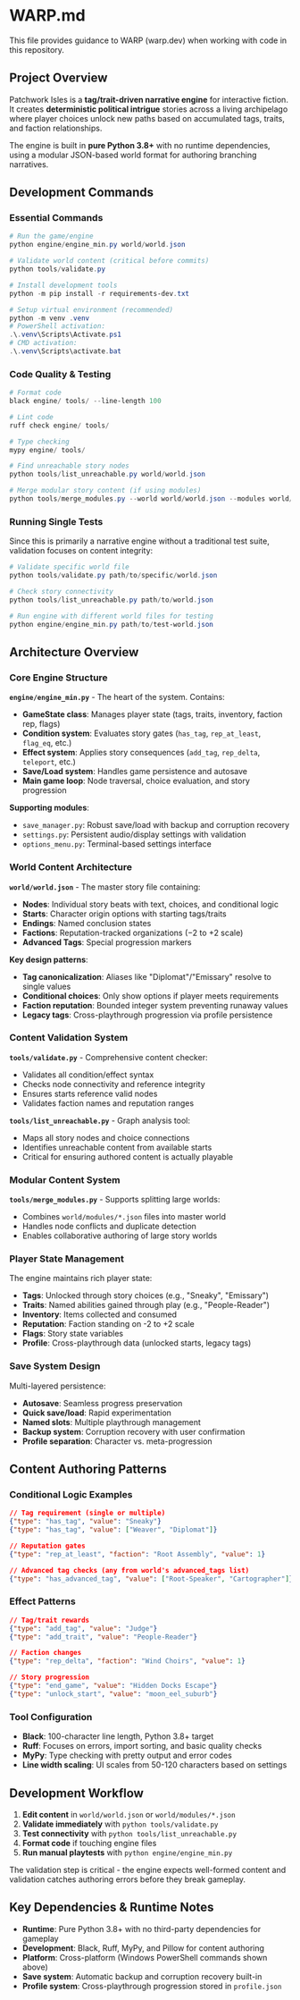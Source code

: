 # WARP.md

This file provides guidance to WARP (warp.dev) when working with code in this repository.

## Project Overview

Patchwork Isles is a **tag/trait-driven narrative engine** for interactive fiction. It creates **deterministic political intrigue** stories across a living archipelago where player choices unlock new paths based on accumulated tags, traits, and faction relationships.

The engine is built in **pure Python 3.8+** with no runtime dependencies, using a modular JSON-based world format for authoring branching narratives.

## Development Commands

### Essential Commands
```powershell
# Run the game/engine
python engine/engine_min.py world/world.json

# Validate world content (critical before commits)
python tools/validate.py

# Install development tools
python -m pip install -r requirements-dev.txt

# Setup virtual environment (recommended)
python -m venv .venv
# PowerShell activation:
.\.venv\Scripts\Activate.ps1
# CMD activation:
.\.venv\Scripts\activate.bat
```

### Code Quality & Testing
```powershell
# Format code
black engine/ tools/ --line-length 100

# Lint code
ruff check engine/ tools/

# Type checking
mypy engine/ tools/

# Find unreachable story nodes
python tools/list_unreachable.py world/world.json

# Merge modular story content (if using modules)
python tools/merge_modules.py --world world/world.json --modules world/modules
```

### Running Single Tests
Since this is primarily a narrative engine without a traditional test suite, validation focuses on content integrity:

```powershell
# Validate specific world file
python tools/validate.py path/to/specific/world.json

# Check story connectivity
python tools/list_unreachable.py path/to/world.json

# Run engine with different world files for testing
python engine/engine_min.py path/to/test-world.json
```

## Architecture Overview

### Core Engine Structure

**`engine/engine_min.py`** - The heart of the system. Contains:
- **GameState class**: Manages player state (tags, traits, inventory, faction rep, flags)
- **Condition system**: Evaluates story gates (`has_tag`, `rep_at_least`, `flag_eq`, etc.)
- **Effect system**: Applies story consequences (`add_tag`, `rep_delta`, `teleport`, etc.)
- **Save/Load system**: Handles game persistence and autosave
- **Main game loop**: Node traversal, choice evaluation, and story progression

**Supporting modules**:
- `save_manager.py`: Robust save/load with backup and corruption recovery
- `settings.py`: Persistent audio/display settings with validation
- `options_menu.py`: Terminal-based settings interface

### World Content Architecture

**`world/world.json`** - The master story file containing:
- **Nodes**: Individual story beats with text, choices, and conditional logic
- **Starts**: Character origin options with starting tags/traits
- **Endings**: Named conclusion states
- **Factions**: Reputation-tracked organizations (−2 to +2 scale)
- **Advanced Tags**: Special progression markers

**Key design patterns**:
- **Tag canonicalization**: Aliases like "Diplomat"/"Emissary" resolve to single values
- **Conditional choices**: Only show options if player meets requirements
- **Faction reputation**: Bounded integer system preventing runaway values
- **Legacy tags**: Cross-playthrough progression via profile persistence

### Content Validation System

**`tools/validate.py`** - Comprehensive content checker:
- Validates all condition/effect syntax
- Checks node connectivity and reference integrity
- Ensures starts reference valid nodes
- Validates faction names and reputation ranges

**`tools/list_unreachable.py`** - Graph analysis tool:
- Maps all story nodes and choice connections
- Identifies unreachable content from available starts
- Critical for ensuring authored content is actually playable

### Modular Content System

**`tools/merge_modules.py`** - Supports splitting large worlds:
- Combines `world/modules/*.json` files into master world
- Handles node conflicts and duplicate detection
- Enables collaborative authoring of large story worlds

### Player State Management

The engine maintains rich player state:
- **Tags**: Unlocked through story choices (e.g., "Sneaky", "Emissary")
- **Traits**: Named abilities gained through play (e.g., "People-Reader")
- **Inventory**: Items collected and consumed
- **Reputation**: Faction standing on -2 to +2 scale
- **Flags**: Story state variables
- **Profile**: Cross-playthrough data (unlocked starts, legacy tags)

### Save System Design

Multi-layered persistence:
- **Autosave**: Seamless progress preservation
- **Quick save/load**: Rapid experimentation
- **Named slots**: Multiple playthrough management
- **Backup system**: Corruption recovery with user confirmation
- **Profile separation**: Character vs. meta-progression

## Content Authoring Patterns

### Conditional Logic Examples
```json
// Tag requirement (single or multiple)
{"type": "has_tag", "value": "Sneaky"}
{"type": "has_tag", "value": ["Weaver", "Diplomat"]}

// Reputation gates
{"type": "rep_at_least", "faction": "Root Assembly", "value": 1}

// Advanced tag checks (any from world's advanced_tags list)
{"type": "has_advanced_tag", "value": ["Root-Speaker", "Cartographer"]}
```

### Effect Patterns
```json
// Tag/trait rewards
{"type": "add_tag", "value": "Judge"}
{"type": "add_trait", "value": "People-Reader"}

// Faction changes
{"type": "rep_delta", "faction": "Wind Choirs", "value": 1}

// Story progression
{"type": "end_game", "value": "Hidden Docks Escape"}
{"type": "unlock_start", "value": "moon_eel_suburb"}
```

### Tool Configuration

- **Black**: 100-character line length, Python 3.8+ target
- **Ruff**: Focuses on errors, import sorting, and basic quality checks
- **MyPy**: Type checking with pretty output and error codes
- **Line width scaling**: UI scales from 50-120 characters based on settings

## Development Workflow

1. **Edit content** in `world/world.json` or `world/modules/*.json`
2. **Validate immediately** with `python tools/validate.py`
3. **Test connectivity** with `python tools/list_unreachable.py`
4. **Format code** if touching engine files
5. **Run manual playtests** with `python engine/engine_min.py`

The validation step is critical - the engine expects well-formed content and validation catches authoring errors before they break gameplay.

## Key Dependencies & Runtime Notes

- **Runtime**: Pure Python 3.8+ with no third-party dependencies for gameplay
- **Development**: Black, Ruff, MyPy, and Pillow for content authoring
- **Platform**: Cross-platform (Windows PowerShell commands shown above)
- **Save system**: Automatic backup and corruption recovery built-in
- **Profile system**: Cross-playthrough progression stored in `profile.json`
